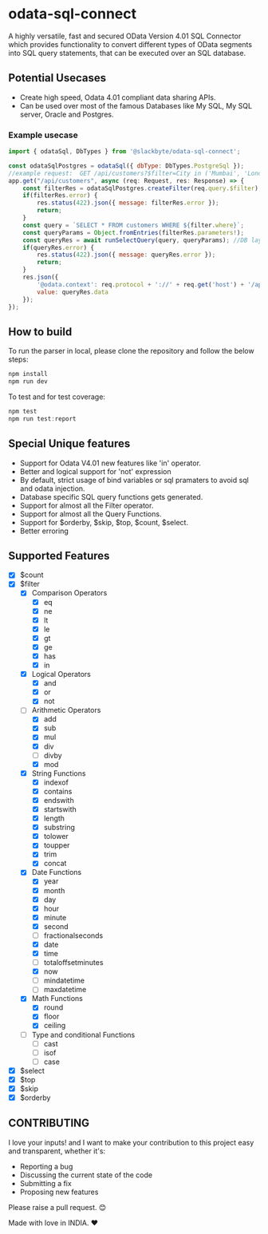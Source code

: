 # odata-sql-connect

A highly versatile, fast and secured OData Version 4.01 SQL Connector which provides functionality to convert different types of OData segments into SQL query statements, that can be executed over an SQL database.

## Potential Usecases

-   Create high speed, Odata 4.01 compliant data sharing APIs.
-   Can be used over most of the famous Databases like My SQL, My SQL server, Oracle and Postgres.

### Example usecase

```Javascript
import { odataSql, DbTypes } from '@slackbyte/odata-sql-connect';

const odataSqlPostgres = odataSql({ dbType: DbTypes.PostgreSql });
//example request:  GET /api/customers?$filter=City in ('Mumbai', 'London') and (Age sub 5) gt 18 and not endswith(CompanyName,'Futterkiste')
app.get("/api/customers", async (req: Request, res: Response) => {
    const filterRes = odataSqlPostgres.createFilter(req.query.$filter);
    if(filterRes.error) {
        res.status(422).json({ message: filterRes.error });
        return;
    }
    const query = `SELECT * FROM customers WHERE ${filter.where}`;
    const queryParams = Object.fromEntries(filterRes.parameters!);
    const queryRes = await runSelectQuery(query, queryParams); //DB layer function
    if(queryRes.error) {
        res.status(422).json({ message: queryRes.error });
        return;
    }
    res.json({
        '@odata.context': req.protocol + '://' + req.get('host') + '/api/$metadata#customers',
        value: queryRes.data
    });
});
```

## How to build

To run the parser in local, please clone the repository and follow the below steps:

```JavaScript
npm install
npm run dev
```

To test and for test coverage:

```JavaScript
npm test
npm run test:report
```

## Special Unique features

-   Support for Odata V4.01 new features like 'in' operator.
-   Better and logical support for 'not' expression
-   By default, strict usage of bind variables or sql pramaters to avoid sql and odata injection.
-   Database specific SQL query functions gets generated.
-   Support for almost all the Filter operator.
-   Support for almost all the Query Functions.
-   Support for $orderby, $skip, $top, $count, $select.
-   Better erroring

## Supported Features

-   [x] $count
-   [x] $filter
    -   [x] Comparison Operators
        -   [x] eq
        -   [x] ne
        -   [x] lt
        -   [x] le
        -   [x] gt
        -   [x] ge
        -   [x] has
        -   [x] in
    -   [x] Logical Operators
        -   [x] and
        -   [x] or
        -   [x] not
    -   [ ] Arithmetic Operators
        -   [x] add
        -   [x] sub
        -   [x] mul
        -   [x] div
        -   [ ] divby
        -   [x] mod
    -   [x] String Functions
        -   [x] indexof
        -   [x] contains
        -   [x] endswith
        -   [x] startswith
        -   [x] length
        -   [x] substring
        -   [x] tolower
        -   [x] toupper
        -   [x] trim
        -   [x] concat
    -   [x] Date Functions
        -   [x] year
        -   [x] month
        -   [x] day
        -   [x] hour
        -   [x] minute
        -   [x] second
        -   [ ] fractionalseconds
        -   [x] date
        -   [x] time
        -   [ ] totaloffsetminutes
        -   [x] now
        -   [ ] mindatetime
        -   [ ] maxdatetime
    -   [x] Math Functions
        -   [x] round
        -   [x] floor
        -   [x] ceiling
    -   [ ] Type and conditional Functions
        -   [ ] cast
        -   [ ] isof
        -   [ ] case
-   [x] $select
-   [x] $top
-   [x] $skip
-   [x] $orderby

## CONTRIBUTING

I love your inputs! and I want to make your contribution to this project easy and transparent, whether it's:

-   Reporting a bug
-   Discussing the current state of the code
-   Submitting a fix
-   Proposing new features

Please raise a pull request. 😊

Made with love in INDIA. ❤️
